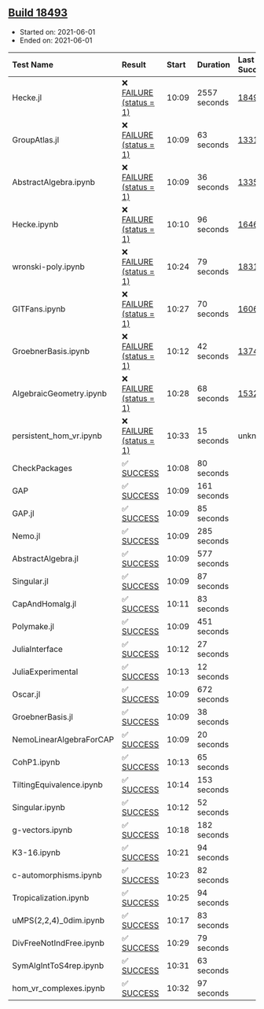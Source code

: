 ## [Build 18493](https://oscarci.mathematik.uni-kl.de/job/oscar/18493/)

* Started on: 2021-06-01
* Ended on: 2021-06-01

| Test Name    | Result | Start | Duration | Last Success | First Failure |
|:-------------|:-------|:------|:---------|:-------------|:--------------|
| Hecke.jl | ❌ [FAILURE (status = 1)](https://oscarci.mathematik.uni-kl.de/job/oscar/18493/artifact/logs/build-18493/Hecke.jl.log) | 10:09 | 2557 seconds | [18490](https://oscarci.mathematik.uni-kl.de/job/oscar/18490/) | [18491](https://oscarci.mathematik.uni-kl.de/job/oscar/18491/) |
| GroupAtlas.jl | ❌ [FAILURE (status = 1)](https://oscarci.mathematik.uni-kl.de/job/oscar/18493/artifact/logs/build-18493/GroupAtlas.jl.log) | 10:09 | 63 seconds | [13311](https://oscarci.mathematik.uni-kl.de/job/oscar/13311/) | [13312](https://oscarci.mathematik.uni-kl.de/job/oscar/13312/) |
| AbstractAlgebra.ipynb | ❌ [FAILURE (status = 1)](https://oscarci.mathematik.uni-kl.de/job/oscar/18493/artifact/logs/build-18493/AbstractAlgebra.ipynb.log) | 10:09 | 36 seconds | [13355](https://oscarci.mathematik.uni-kl.de/job/oscar/13355/) | [13356](https://oscarci.mathematik.uni-kl.de/job/oscar/13356/) |
| Hecke.ipynb | ❌ [FAILURE (status = 1)](https://oscarci.mathematik.uni-kl.de/job/oscar/18493/artifact/logs/build-18493/Hecke.ipynb.log) | 10:10 | 96 seconds | [16463](https://oscarci.mathematik.uni-kl.de/job/oscar/16463/) | [16464](https://oscarci.mathematik.uni-kl.de/job/oscar/16464/) |
| wronski-poly.ipynb | ❌ [FAILURE (status = 1)](https://oscarci.mathematik.uni-kl.de/job/oscar/18493/artifact/logs/build-18493/wronski-poly.ipynb.log) | 10:24 | 79 seconds | [18314](https://oscarci.mathematik.uni-kl.de/job/oscar/18314/) | [18315](https://oscarci.mathematik.uni-kl.de/job/oscar/18315/) |
| GITFans.ipynb | ❌ [FAILURE (status = 1)](https://oscarci.mathematik.uni-kl.de/job/oscar/18493/artifact/logs/build-18493/GITFans.ipynb.log) | 10:27 | 70 seconds | [16068](https://oscarci.mathematik.uni-kl.de/job/oscar/16068/) | [16069](https://oscarci.mathematik.uni-kl.de/job/oscar/16069/) |
| GroebnerBasis.ipynb | ❌ [FAILURE (status = 1)](https://oscarci.mathematik.uni-kl.de/job/oscar/18493/artifact/logs/build-18493/GroebnerBasis.ipynb.log) | 10:12 | 42 seconds | [13748](https://oscarci.mathematik.uni-kl.de/job/oscar/13748/) | [13749](https://oscarci.mathematik.uni-kl.de/job/oscar/13749/) |
| AlgebraicGeometry.ipynb | ❌ [FAILURE (status = 1)](https://oscarci.mathematik.uni-kl.de/job/oscar/18493/artifact/logs/build-18493/AlgebraicGeometry.ipynb.log) | 10:28 | 68 seconds | [15322](https://oscarci.mathematik.uni-kl.de/job/oscar/15322/) | [15323](https://oscarci.mathematik.uni-kl.de/job/oscar/15323/) |
| persistent_hom_vr.ipynb | ❌ [FAILURE (status = 1)](https://oscarci.mathematik.uni-kl.de/job/oscar/18493/artifact/logs/build-18493/persistent_hom_vr.ipynb.log) | 10:33 | 15 seconds | unknown | unknown |
| CheckPackages | ✅ [SUCCESS](https://oscarci.mathematik.uni-kl.de/job/oscar/18493/artifact/logs/build-18493/CheckPackages.log) | 10:08 | 80 seconds |  |  |
| GAP | ✅ [SUCCESS](https://oscarci.mathematik.uni-kl.de/job/oscar/18493/artifact/logs/build-18493/GAP.log) | 10:09 | 161 seconds |  |  |
| GAP.jl | ✅ [SUCCESS](https://oscarci.mathematik.uni-kl.de/job/oscar/18493/artifact/logs/build-18493/GAP.jl.log) | 10:09 | 85 seconds |  |  |
| Nemo.jl | ✅ [SUCCESS](https://oscarci.mathematik.uni-kl.de/job/oscar/18493/artifact/logs/build-18493/Nemo.jl.log) | 10:09 | 285 seconds |  |  |
| AbstractAlgebra.jl | ✅ [SUCCESS](https://oscarci.mathematik.uni-kl.de/job/oscar/18493/artifact/logs/build-18493/AbstractAlgebra.jl.log) | 10:09 | 577 seconds |  |  |
| Singular.jl | ✅ [SUCCESS](https://oscarci.mathematik.uni-kl.de/job/oscar/18493/artifact/logs/build-18493/Singular.jl.log) | 10:09 | 87 seconds |  |  |
| CapAndHomalg.jl | ✅ [SUCCESS](https://oscarci.mathematik.uni-kl.de/job/oscar/18493/artifact/logs/build-18493/CapAndHomalg.jl.log) | 10:11 | 83 seconds |  |  |
| Polymake.jl | ✅ [SUCCESS](https://oscarci.mathematik.uni-kl.de/job/oscar/18493/artifact/logs/build-18493/Polymake.jl.log) | 10:09 | 451 seconds |  |  |
| JuliaInterface | ✅ [SUCCESS](https://oscarci.mathematik.uni-kl.de/job/oscar/18493/artifact/logs/build-18493/JuliaInterface.log) | 10:12 | 27 seconds |  |  |
| JuliaExperimental | ✅ [SUCCESS](https://oscarci.mathematik.uni-kl.de/job/oscar/18493/artifact/logs/build-18493/JuliaExperimental.log) | 10:13 | 12 seconds |  |  |
| Oscar.jl | ✅ [SUCCESS](https://oscarci.mathematik.uni-kl.de/job/oscar/18493/artifact/logs/build-18493/Oscar.jl.log) | 10:09 | 672 seconds |  |  |
| GroebnerBasis.jl | ✅ [SUCCESS](https://oscarci.mathematik.uni-kl.de/job/oscar/18493/artifact/logs/build-18493/GroebnerBasis.jl.log) | 10:09 | 38 seconds |  |  |
| NemoLinearAlgebraForCAP | ✅ [SUCCESS](https://oscarci.mathematik.uni-kl.de/job/oscar/18493/artifact/logs/build-18493/NemoLinearAlgebraForCAP.log) | 10:09 | 20 seconds |  |  |
| CohP1.ipynb | ✅ [SUCCESS](https://oscarci.mathematik.uni-kl.de/job/oscar/18493/artifact/logs/build-18493/CohP1.ipynb.log) | 10:13 | 65 seconds |  |  |
| TiltingEquivalence.ipynb | ✅ [SUCCESS](https://oscarci.mathematik.uni-kl.de/job/oscar/18493/artifact/logs/build-18493/TiltingEquivalence.ipynb.log) | 10:14 | 153 seconds |  |  |
| Singular.ipynb | ✅ [SUCCESS](https://oscarci.mathematik.uni-kl.de/job/oscar/18493/artifact/logs/build-18493/Singular.ipynb.log) | 10:12 | 52 seconds |  |  |
| g-vectors.ipynb | ✅ [SUCCESS](https://oscarci.mathematik.uni-kl.de/job/oscar/18493/artifact/logs/build-18493/g-vectors.ipynb.log) | 10:18 | 182 seconds |  |  |
| K3-16.ipynb | ✅ [SUCCESS](https://oscarci.mathematik.uni-kl.de/job/oscar/18493/artifact/logs/build-18493/K3-16.ipynb.log) | 10:21 | 94 seconds |  |  |
| c-automorphisms.ipynb | ✅ [SUCCESS](https://oscarci.mathematik.uni-kl.de/job/oscar/18493/artifact/logs/build-18493/c-automorphisms.ipynb.log) | 10:23 | 82 seconds |  |  |
| Tropicalization.ipynb | ✅ [SUCCESS](https://oscarci.mathematik.uni-kl.de/job/oscar/18493/artifact/logs/build-18493/Tropicalization.ipynb.log) | 10:25 | 94 seconds |  |  |
| uMPS(2,2,4)_0dim.ipynb | ✅ [SUCCESS](https://oscarci.mathematik.uni-kl.de/job/oscar/18493/artifact/logs/build-18493/uMPS-2-2-4-_0dim.ipynb.log) | 10:17 | 83 seconds |  |  |
| DivFreeNotIndFree.ipynb | ✅ [SUCCESS](https://oscarci.mathematik.uni-kl.de/job/oscar/18493/artifact/logs/build-18493/DivFreeNotIndFree.ipynb.log) | 10:29 | 79 seconds |  |  |
| SymAlgIntToS4rep.ipynb | ✅ [SUCCESS](https://oscarci.mathematik.uni-kl.de/job/oscar/18493/artifact/logs/build-18493/SymAlgIntToS4rep.ipynb.log) | 10:31 | 63 seconds |  |  |
| hom_vr_complexes.ipynb | ✅ [SUCCESS](https://oscarci.mathematik.uni-kl.de/job/oscar/18493/artifact/logs/build-18493/hom_vr_complexes.ipynb.log) | 10:32 | 97 seconds |  |  |
